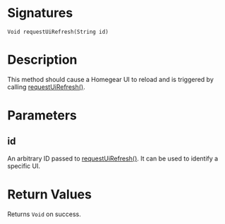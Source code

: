 <!---
{
    "category": "Event Server - UI",
    "name": "requestUiRefresh",
    "shortDescription": "Requests the UI to be reloaded"
}
--->

# Signatures

```
Void requestUiRefresh(String id)
```

# Description

This method should cause a Homegear UI to reload and is triggered by calling [requestUiRefresh()](#requestUiRefresh).


# Parameters

## id

An arbitrary ID passed to [requestUiRefresh()](#requestUiRefresh). It can be used to identify a specific UI.

# Return Values

Returns `Void` on success.
